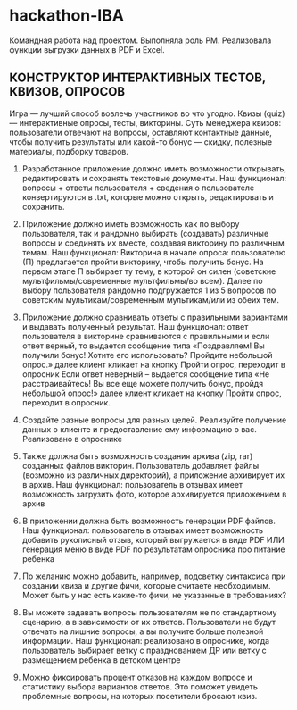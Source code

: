 # hackathon-IBA
Командная работа над проектом. Выполняла роль PM. Реализовала функции выгрузки данных в PDF и Excel.

## КОНСТРУКТОР ИНТЕРАКТИВНЫХ ТЕСТОВ, КВИЗОВ, ОПРОСОВ

Игра — лучший способ вовлечь участников во что угодно. Квизы (quiz) — интерактивные опросы, тесты, викторины. Суть менеджера квизов: пользователи отвечают на вопросы, оставляют контактные данные, чтобы получить результаты или какой-то бонус — скидку, полезные материалы, подборку товаров.


1. Разработанное приложение должно иметь возможности открывать, редактировать и сохранять текстовые документы. 
Наш функционал: вопросы + ответы пользователя + сведения о пользователе конвертируются в .txt, которые можно открыть, редактировать и сохранить.

2. Приложение должно иметь возможность как по выбору пользователя, так и рандомно выбирать (создавать) различные вопросы и соединять их вместе, создавая викторину по различным темам. 
Наш функционал: 
Викторина в начале опроса: пользователю (П) предлагается пройти викторину, чтобы получить бонус. На первом этапе П выбирает ту тему, в которой он силен (советские мультфильмы/современные мультфильмы/во всем). Далее по выбору пользователя рандомно подгружается 1  из 5 вопросов по советским мультикам/современным мультикам/или из обеих тем. 

3. Приложение должно сравнивать ответы с правильными вариантами и выдавать полученный результат.
Наш функционал: ответ пользователя в викторине сравниваются с правильными и 
если ответ верный, то выдается сообщение типа «Поздравляем! Вы получили бонус! Хотите его использовать? Пройдите небольшой опрос.» далее клиент кликает на кнопку Пройти опрос, переходит в опросник
Если ответ неверный – выдается сообщение типа «Не расстраивайтесь! Вы все еще можете получить бонус, пройдя небольшой опрос!» далее клиент кликает на кнопку Пройти опрос, переходит в опросник.

4. Создайте разные вопросы для разных целей. Реализуйте получение данных о клиенте и предоставление ему информацию о вас. Реализовано в опроснике

5. Также должна быть возможность создания архива (zip, rar) созданных файлов викторин. Пользователь добавляет файлы (возможно из различных директорий), а приложение архивирует их в архив. 
Наш функционал: пользователь в отзывах имеет возможность загрузить фото, которое архивируется приложением в архив

6. В приложении должна быть возможность генерации PDF файлов. 
Наш функционал: пользователь в отзывах имеет возможность добавить рукописный отзыв, который выгружается в виде PDF   ИЛИ генерация меню в виде PDF   по результатам опросника про питание ребенка

7. По желанию можно добавить, например, подсветку синтаксиса при создании квиза и другие фичи, которые считаете необходимым. Может быть у нас есть какие-то фичи, не указанные в требованиях?

8. Вы можете задавать вопросы пользователям не по стандартному сценарию, а в зависимости от их ответов. Пользователи не будут отвечать на лишние вопросы, а вы получите больше полезной информации.
Наш функционал: реализовано в опроснике, когда пользователь выбирает ветку с празднованием ДР или ветку с размещением ребенка в детском центре

9. Можно фиксировать процент отказов на каждом вопросе и статистику выбора вариантов ответов. Это поможет увидеть проблемные вопросы, на которых посетители бросают квиз.
